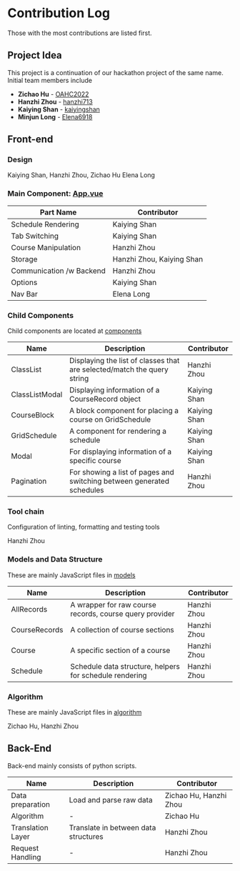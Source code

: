 # Contribution Log

Those with the most contributions are listed first.

## Project Idea

This project is a continuation of our hackathon project of the same name. Initial team members include

-   **Zichao Hu** - [OAHC2022](https://github.com/OAHC2022)
-   **Hanzhi Zhou** - [hanzhi713](https://github.com/hanzhi713)
-   **Kaiying Shan** - [kaiyingshan](https://github.com/kaiyingshan)
-   **Minjun Long** - [Elena6918](https://github.com/Elena6918)

## Front-end

### Design

Kaiying Shan, Hanzhi Zhou, Zichao Hu Elena Long

### Main Component: [App.vue](/templates/src/App.vue)

| Part Name                | Contributor               |
| ------------------------ | ------------------------- |
| Schedule Rendering       | Kaiying Shan              |
| Tab Switching            | Kaiying Shan              |
| Course Manipulation      | Hanzhi Zhou               |
| Storage                  | Hanzhi Zhou, Kaiying Shan |
| Communication /w Backend | Hanzhi Zhou               |
| Options                  | Kaiying Shan              |
| Nav Bar                  | Elena Long                |

### Child Components

Child components are located at [components](/templates/src/components)

| Name           | Description                                                             | Contributor  |
| -------------- | ----------------------------------------------------------------------- | ------------ |
| ClassList      | Displaying the list of classes that are selected/match the query string | Hanzhi Zhou  |
| ClassListModal | Displaying information of a CourseRecord object                         | Kaiying Shan |
| CourseBlock    | A block component for placing a course on GridSchedule                  | Kaiying Shan |
| GridSchedule   | A component for rendering a schedule                                    | Kaiying Shan |
| Modal          | For displaying information of a specific course                         | Kaiying Shan |
| Pagination     | For showing a list of pages and switching between generated schedules   | Hanzhi Zhou  |

### Tool chain

Configuration of linting, formatting and testing tools

Hanzhi Zhou

### Models and Data Structure

These are mainly JavaScript files in [models](/templates/src/models)

| Name          | Description                                             | Contributor |
| ------------- | ------------------------------------------------------- | ----------- |
| AllRecords    | A wrapper for raw course records, course query provider | Hanzhi Zhou |
| CourseRecords | A collection of course sections                         | Hanzhi Zhou |
| Course        | A specific section of a course                          | Hanzhi Zhou |
| Schedule      | Schedule data structure, helpers for schedule rendering | Hanzhi Zhou |

### Algorithm

These are mainly JavaScript files in [algorithm](/templates/src/algorithm)

Zichao Hu, Hanzhi Zhou

## Back-End

Back-end mainly consists of python scripts.

| Name              | Description                          | Contributor            |
| ----------------- | ------------------------------------ | ---------------------- |
| Data preparation  | Load and parse raw data              | Zichao Hu, Hanzhi Zhou |
| Algorithm         | -                                    | Zichao Hu              |
| Translation Layer | Translate in between data structures | Hanzhi Zhou            |
| Request Handling  | -                                    | Hanzhi Zhou            |
